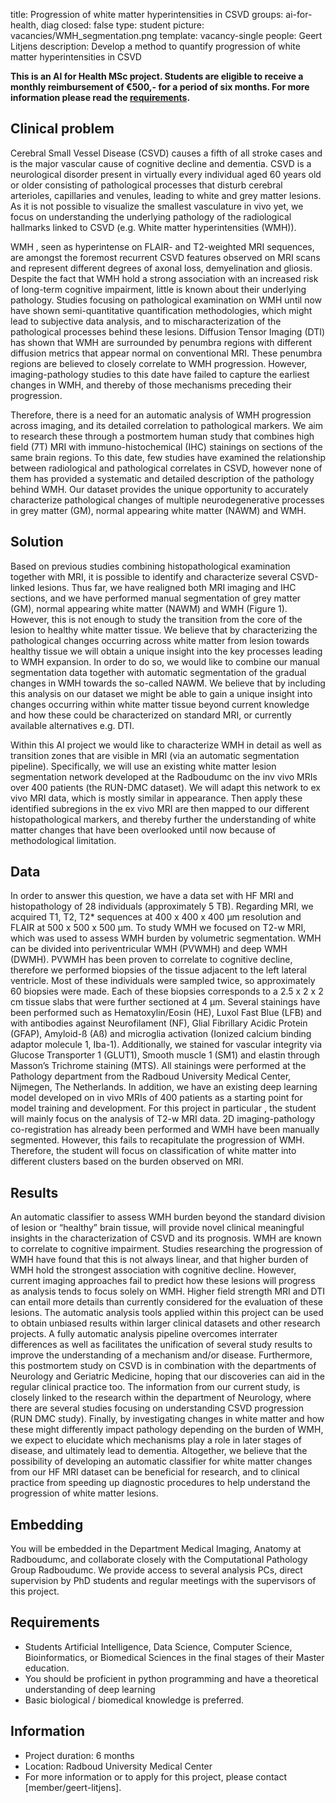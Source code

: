 title: Progression of white matter hyperintensities in CSVD
groups: ai-for-health, diag
closed: false
type: student
picture: vacancies/WMH_segmentation.png
template: vacancy-single
people: Geert Litjens
description: Develop a method to quantify progression of white matter hyperintensities in CSVD

**This is an AI for Health MSc project. Students are
eligible to receive a monthly reimbursement of €500,- for
a period of six months. For more information please read the
[requirements](https://www.ai-for-health.nl/requirements/).** 

## Clinical problem
Cerebral Small Vessel Disease (CSVD) causes a fifth of all stroke cases and is the major vascular cause of cognitive decline and dementia. CSVD is a neurological disorder present in virtually every individual aged 60 years old or older  consisting of pathological processes that disturb cerebral arterioles, capillaries and venules, leading to white and grey matter lesions. As it is not possible to visualize the smallest vasculature in vivo yet, we focus on understanding the underlying pathology of the radiological hallmarks linked to CSVD (e.g. White matter hyperintensities (WMH)). 

WMH , seen as hyperintense on FLAIR- and T2-weighted MRI sequences, are amongst the foremost recurrent CSVD features observed on MRI scans and represent different degrees of axonal loss, demyelination and gliosis. Despite the fact that WMH hold a strong association with an increased risk of long-term cognitive impairment, little is known about their underlying pathology. Studies focusing on pathological examination on WMH until now have shown semi-quantitative quantification methodologies, which might lead to subjective data analysis, and to mischaracterization of the pathological processes behind these lesions. Diffusion Tensor Imaging (DTI) has shown that WMH are surrounded by penumbra regions with different diffusion metrics that appear normal on conventional MRI. These penumbra regions are believed to closely correlate to WMH progression. However, imaging-pathology studies to this date have failed to capture the earliest changes in WMH, and thereby of those mechanisms preceding their progression.

Therefore, there is a need for an automatic analysis of WMH progression across imaging, and its detailed correlation to pathological markers. We aim to research these through a postmortem human study that combines high field (7T) MRI with immuno-histochemical (IHC) stainings on sections of the same brain regions. To this date, few studies have examined the relationship between radiological and pathological correlates in CSVD, however none of them has provided a systematic and detailed description of the pathology behind WMH. Our dataset provides the unique opportunity to accurately characterize pathological changes of multiple neurodegenerative processes in grey matter (GM), normal appearing white matter (NAWM) and WMH. 


## Solution 
Based on previous studies combining histopathological examination together with MRI, it is possible to identify and characterize several CSVD-linked lesions. Thus far, we have realigned both MRI imaging and IHC sections, and we have performed manual segmentation of grey matter (GM), normal appearing white matter (NAWM) and WMH (Figure 1). However, this is not enough to study the transition from the core of the lesion to healthy white matter tissue. We believe that by characterizing the pathological changes occurring across white matter from lesion towards healthy tissue we will obtain a unique insight into the key processes leading to WMH expansion. In order to do so, we would like to combine our manual segmentation data together with automatic segmentation of the gradual changes in WMH towards the so-called NAWM. We believe that by including this analysis on our dataset we might be able to gain a unique insight into changes occurring within white matter tissue beyond current knowledge and how these could be characterized on standard MRI, or currently available alternatives e.g. DTI.

Within this AI project we would like to characterize WMH in detail as well as transition zones that are visible in MRI (via an automatic segmentation pipeline). Specifically, we will use an existing white matter lesion segmentation network developed at the Radboudumc on the inv vivo MRIs over 400 patients (the RUN-DMC dataset). We will adapt this network to ex vivo MRI data, which is mostly similar in appearance. Then apply these identified subregions in the ex vivo MRI are then mapped to our different histopathological markers, and thereby further the understanding of white matter changes that have been overlooked until now because of methodological limitation.

## Data 
In order to answer this question, we have a data set with HF MRI and histopathology of 28 individuals (approximately 5 TB). Regarding MRI, we acquired T1, T2, T2* sequences at 400 x 400 x 400 µm resolution and FLAIR at 500 x 500 x 500 µm. To study WMH we focused on T2-w MRI, which was used to assess WMH burden by volumetric segmentation. WMH can be divided into periventricular WMH (PVWMH) and deep WMH (DWMH). PVWMH has been proven to correlate to cognitive decline, therefore we performed biopsies of the tissue adjacent to the left lateral ventricle. Most of these individuals were sampled twice, so approximately 60 biopsies were made. Each of these biopsies corresponds to a 2.5 x 2 x 2 cm tissue slabs that were further sectioned at 4 µm. Several stainings have been performed such as Hematoxylin/Eosin (HE), Luxol Fast Blue (LFB) and with antibodies against Neurofilament (NF), Glial Fibrillary Acidic Protein (GFAP), Amyloid-ß (Aß) and microglia activation (Ionized calcium binding adaptor molecule 1, Iba-1). Additionally, we stained for vascular integrity via Glucose Transporter 1 (GLUT1), Smooth muscle 1 (SM1) and elastin through Masson’s Trichrome staining (MTS). All stainings were performed at the Pathology department from the Radboud University Medical Center, Nijmegen, The Netherlands. In addition, we have an existing deep learning model developed on in vivo MRIs of 400 patients as a starting point for model training and development.
For this project in particular , the student will mainly focus on the analysis of T2-w MRI data. 2D imaging-pathology co-registration has already been performed and WMH have been manually segmented. However, this fails to recapitulate the progression of WMH. Therefore, the student will focus on classification of white matter into different clusters based on the burden observed on MRI.

## Results
An automatic classifier to assess WMH burden beyond the standard division of lesion or “healthy” brain tissue, will provide novel clinical meaningful insights in the characterization of CSVD and its prognosis. WMH are known to correlate to cognitive impairment. Studies researching the progression of WMH have found that this is not always linear, and that higher burden of WMH hold the strongest association with cognitive decline. However, current imaging approaches fail to predict how these lesions will progress as analysis tends to focus solely on WMH. Higher field strength MRI and DTI can entail more details than currently considered for the evaluation of these lesions. The automatic analysis tools applied within this project can be used to obtain unbiased results within larger clinical datasets and other research projects. A fully automatic analysis pipeline overcomes interrater differences as well as facilitates the unification of several study results to improve the understanding of a mechanism and/or disease. Furthermore, this postmortem study on CSVD is in combination with the departments of Neurology and Geriatric Medicine, hoping that our discoveries can aid in the regular clinical practice too. The information from our current study, is closely linked to the research within the department of Neurology, where there are several studies focusing on understanding CSVD progression (RUN DMC study). 
Finally, by investigating changes in white matter and how these might differently impact pathology depending on the burden of WMH, we expect to elucidate which mechanisms play a role in later stages of disease, and ultimately lead to dementia. Altogether, we believe that the possibility of developing an automatic classifier for white matter changes from our HF MRI dataset can be beneficial for research, and to clinical practice from speeding up diagnostic procedures to help understand the progression of white matter lesions.

## Embedding 
You will be embedded in the Department Medical Imaging, Anatomy at Radboudumc, and collaborate closely with the Computational Pathology Group Radboudumc. We provide access to several analysis PCs, direct supervision by PhD students and regular meetings with the supervisors of this project.

## Requirements 
- Students Artificial Intelligence, Data Science, Computer Science, Bioinformatics, or Biomedical Sciences in the final stages of their Master education.
- You should be proficient in python programming and have a theoretical understanding of deep learning
- Basic biological / biomedical knowledge is preferred.

## Information 
- Project duration: 6 months 
- Location: Radboud University Medical Center 
- For more information or to apply for this project, please contact [member/geert-litjens].
